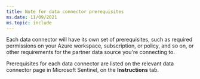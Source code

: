 ```yaml
---
title: Note for data connector prerequisites
ms.date: 11/09/2021
ms.topic: include
---
```


<!-- docutune:disable -->

Each data connector will have its own set of prerequisites, such as required permissions on your Azure workspace, subscription, or policy, and so on, or other requirements for the partner data source you're connecting to.

Prerequisites for each data connector are listed on the relevant data connector page in Microsoft Sentinel, on the **Instructions** tab.
